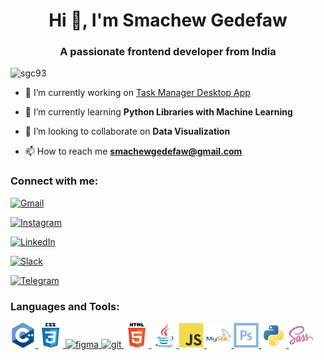 <h1 align="center">Hi 👋, I'm Smachew Gedefaw</h1>
<h3 align="center">A passionate frontend developer from India</h3>

<p align="left"> <img src="https://komarev.com/ghpvc/?username=sgc93&label=Profile%20views&color=0e75b6&style=flat" alt="sgc93" /> </p>

- 🔭 I’m currently working on [Task Manager Desktop App](dfjsldfs)

- 🌱 I’m currently learning **Python Libraries with Machine Learning**

- 👯 I’m looking to collaborate on **Data Visualization**

- 📫 How to reach me **smachewgedefaw@gmail.com**

<h3 align="left">Connect with me:</h3>

<a href="mailto:smachewgedefaw@gmail.com">![Gmail](https://img.shields.io/badge/Gmail-D14836?style=for-the-badge&logo=gmail&logoColor=white)</a>

<a href="https://www.instagram.com/invites/contact/?i=1uixiopigjr0e&utm_content=kfy746p"> ![Instagram](https://img.shields.io/badge/Instagram-%23E4405F.svg?style=for-the-badge&logo=Instagram&logoColor=white)</a>

<a href="https://www.linkedin.com/in/smachew-gedefaw-725923257/">![LinkedIn](https://img.shields.io/badge/linkedin-%230077B5.svg?style=for-the-badge&logo=linkedin&logoColor=white) </a>

<a href="https://app.slack.com/client/T0195LMKD1R/C029LQNUYK1/rimeto_profile/U03E5VCTSN7" > ![Slack](https://img.shields.io/badge/Slack-4A154B?style=for-the-badge&logo=slack&logoColor=white) </a>

<a href="https://t.me/Sgc_21219"> ![Telegram](https://img.shields.io/badge/Telegram-2CA5E0?style=for-the-badge&logo=telegram&logoColor=white) </a>

<p align="left">
</p>

<h3 align="left">Languages and Tools:</h3>
<p align="left"> <a href="https://www.w3schools.com/cpp/" target="_blank" rel="noreferrer"> <img src="https://raw.githubusercontent.com/devicons/devicon/master/icons/cplusplus/cplusplus-original.svg" alt="cplusplus" width="40" height="40"/> </a> <a href="https://www.w3schools.com/css/" target="_blank" rel="noreferrer"> <img src="https://raw.githubusercontent.com/devicons/devicon/master/icons/css3/css3-original-wordmark.svg" alt="css3" width="40" height="40"/> </a> <a href="https://www.figma.com/" target="_blank" rel="noreferrer"> <img src="https://www.vectorlogo.zone/logos/figma/figma-icon.svg" alt="figma" width="40" height="40"/> </a> <a href="https://git-scm.com/" target="_blank" rel="noreferrer"> <img src="https://www.vectorlogo.zone/logos/git-scm/git-scm-icon.svg" alt="git" width="40" height="40"/> </a> <a href="https://www.w3.org/html/" target="_blank" rel="noreferrer"> <img src="https://raw.githubusercontent.com/devicons/devicon/master/icons/html5/html5-original-wordmark.svg" alt="html5" width="40" height="40"/> </a> <a href="https://www.java.com" target="_blank" rel="noreferrer"> <img src="https://raw.githubusercontent.com/devicons/devicon/master/icons/java/java-original.svg" alt="java" width="40" height="40"/> </a> <a href="https://developer.mozilla.org/en-US/docs/Web/JavaScript" target="_blank" rel="noreferrer"> <img src="https://raw.githubusercontent.com/devicons/devicon/master/icons/javascript/javascript-original.svg" alt="javascript" width="40" height="40"/> </a> <a href="https://www.mysql.com/" target="_blank" rel="noreferrer"> <img src="https://raw.githubusercontent.com/devicons/devicon/master/icons/mysql/mysql-original-wordmark.svg" alt="mysql" width="40" height="40"/> </a> <a href="https://www.photoshop.com/en" target="_blank" rel="noreferrer"> <img src="https://raw.githubusercontent.com/devicons/devicon/master/icons/photoshop/photoshop-line.svg" alt="photoshop" width="40" height="40"/> </a> <a href="https://www.python.org" target="_blank" rel="noreferrer"> <img src="https://raw.githubusercontent.com/devicons/devicon/master/icons/python/python-original.svg" alt="python" width="40" height="40"/> </a> <a href="https://sass-lang.com" target="_blank" rel="noreferrer"> <img src="https://raw.githubusercontent.com/devicons/devicon/master/icons/sass/sass-original.svg" alt="sass" width="40" height="40"/> </a> </p>
